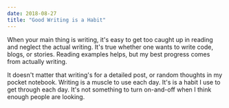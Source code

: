 ```yaml
---
date: 2018-08-27
title: "Good Writing is a Habit"
---
```


When your main thing is writing, it's easy to get too caught up in reading and neglect the actual writing. It's true whether one wants to write code, blogs, or stories. Reading examples helps, but my best progress comes from actually writing.

It doesn't matter that writing's for a detailed post, or random thoughts in my pocket notebook. Writing is a muscle to use each day. It's is a habit I use to get through each day. It's not something to turn on-and-off when I think enough people are looking.
